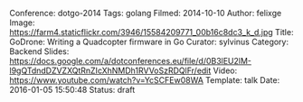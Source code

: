 Conference: dotgo-2014
Tags: golang
Filmed: 2014-10-10
Author: felixge
Image: https://farm4.staticflickr.com/3946/15584209771_00b16c8dc3_k_d.jpg
Title: GoDrone: Writing a Quadcopter firmware in Go
Curator: sylvinus
Category: Backend
Slides: https://docs.google.com/a/dotconferences.eu/file/d/0B3lEU2lM-l9gQTdndDZVZXQtRnZIcXhNMDh1RVVoSzRDQlFr/edit
Video: https://www.youtube.com/watch?v=YcSCFEw08WA
Template: talk
Date: 2016-01-05 15:50:48
Status: draft